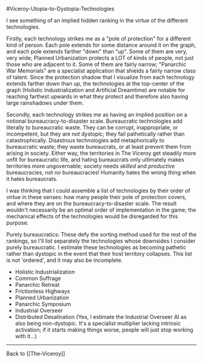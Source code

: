 #Viceroy-Utopia-to-Dystopia-Technologies

I see something of an implied hidden ranking in the virtue of the different technologies.

Firstly, each technology strikes me as a "pole of protection" for a different kind of person.  Each pole extends for some distance around it on the graph, and each pole extends farther "down" than "up".  Some of them are very, very wide; Planned Urbanization protects a LOT of kinds of people, not just those who are adjacent to it.  Some of them are fairly narrow; "Panarchic War Memorials" are a specialist application that shields a fairly narrow class of talent.  Since the protection shadow that I visualize from each technology extends farther down than up, the technologies at the top-center of the graph (Holistic Industrialization and Artificial Dreamtime) are notable for reaching farthest upwards in what they protect and therefore also having large rainshadows under them.

Secondly, each technology strikes me as having an implied position on a notional bureaucracy-to-disaster scale.  Bureaucratic technologies add literally to bureaucratic waste.  They can be corrupt, inappropriate, or incompetent, but they are *not* dystopic; they fail pathetically rather than catastrophically.  Disastrous technologies add metaphorically to bureaucratic waste; they waste bureaucrats, or at least prevent them from arising in society.  Either way, the territories in The Viceroy get steadily more unfit for bureaucratic life, and hating bureaucrats only ultimately makes territories more ungovernable; society needs *skilled* and *productive* bureaucracies, not *no* bureaucracies!  Humanity hates the wrong thing when it hates bureaucrats.

I was thinking that I could assemble a list of technologies by their order of virtue in these senses: how many people their pole of protection covers, and where they are on the bureaucracy-to-disaster scale.  The result wouldn't necessarily be an optimal order of implementation in the game; the mechanical effects of the technologies would be disregarded for this purpose.

Purely bureaucratics:
These defy the sorting method used for the rest of the rankings, so I'll list separately the technologies whose downsides I consider purely bureaucratic.  I estimate these technologies as becoming pathetic rather than dystopic in the event that their host territory collapses.  This list is not 'ordered', and it may also be incomplete.
 * Holistic Industrialization
 * Common Suffrage
 * Panarchic Retreat
 * Frictionless Highways
 * Planned Urbanization
 * Panarchic Symposium
 * Industrial Overseer
 * Distributed Desalination
(Yes, I estimate the Industrial Overseer AI as also being non-dystopic.  It's a specialist multiplier lacking intrinsic activation; if it starts making things worse, people will just stop working with it...)

---
Back to [[The-Viceroy]]